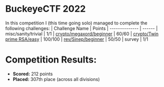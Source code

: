# BuckeyeCTF 2022
 In this competition I (this time going solo) managed to complete the following challenges:
 | Challenge Name          | Points
 | --------------          | ------
 | misc/sanity/trivial | 1/1
 | [crypto/megaxord/beginner](https://github.com/LeonGurin/BuckeyeCTF-2022/tree/main/megaxord) | 60/60
 | [crypto/Twin prime RSA/easy](https://github.com/LeonGurin/BuckeyeCTF-2022/tree/main/Twin%20prime%20RSA) | 100/100
 | [rev/Sinep/beginner](https://github.com/LeonGurin/BuckeyeCTF-2022/tree/main/Sinep) | 50/50
 | survey | 1/1


# Competition Results:
* **Scored:** 212 points
* **Placed:** 307th place (across all divisions)


